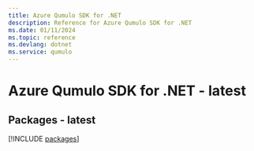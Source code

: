 ```yaml
---
title: Azure Qumulo SDK for .NET
description: Reference for Azure Qumulo SDK for .NET
ms.date: 01/11/2024
ms.topic: reference
ms.devlang: dotnet
ms.service: qumulo
---
```

# Azure Qumulo SDK for .NET - latest
## Packages - latest
[!INCLUDE [packages](qumulo-index.md)]